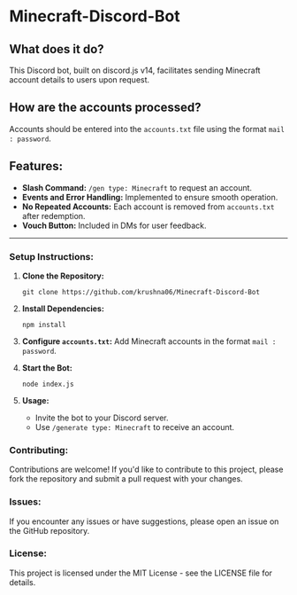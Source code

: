# Minecraft-Discord-Bot

## What does it do?
This Discord bot, built on discord.js v14, facilitates sending Minecraft account details to users upon request.

## How are the accounts processed?
Accounts should be entered into the `accounts.txt` file using the format `mail : password`.

## Features:
- **Slash Command:** `/gen type: Minecraft` to request an account.
- **Events and Error Handling:** Implemented to ensure smooth operation.
- **No Repeated Accounts:** Each account is removed from `accounts.txt` after redemption.
- **Vouch Button:** Included in DMs for user feedback.

---

### Setup Instructions:
1. **Clone the Repository:**
   ```
   git clone https://github.com/krushna06/Minecraft-Discord-Bot
   ```
   
2. **Install Dependencies:**
   ```
   npm install
   ```
   
3. **Configure `accounts.txt`:**
   Add Minecraft accounts in the format `mail : password`.

4. **Start the Bot:**
   ```
   node index.js
   ```
   
5. **Usage:**
   - Invite the bot to your Discord server.
   - Use `/generate type: Minecraft` to receive an account.

### Contributing:
Contributions are welcome! If you'd like to contribute to this project, please fork the repository and submit a pull request with your changes.

### Issues:
If you encounter any issues or have suggestions, please open an issue on the GitHub repository.

### License:
This project is licensed under the MIT License - see the LICENSE file for details.
